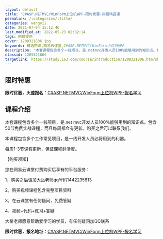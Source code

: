 ```yaml
---
layout: default
title: 'C#ASP.NETMVC/WinForm上位机WPF-限时优惠-网易精品课'
permalink: /:categories/:title/
categories: wangyi2
date: 2021-07-04 15:12:46
last_modified_at: 2022-05-23 02:32:14
tags: 网易提供
cover: 1209321806.jpg
keywords: 精选网课,网易云课堂,C#ASP.NETMVC/WinForm上位机WPF
description: '本套课程包含多个一线项目，是.netmvc开发人员100%能够用到的知识点。包含50节免费实战课程，而且每周都会有更新。'
classid: 1209321806
targetlink: https://study.163.com/course/introduction/1209321806.htm?share=1&shareId=1025206652&utm_campaign=share&utm_medium=iphoneShare&utm_source=&utm_u=1025206652
---
```


## 限时特惠

**限时优惠，火速报名**：[C#ASP.NETMVC/WinForm上位机WPF-报名学习](https://study.163.com/course/introduction/1209321806.htm?share=1&shareId=1025206652&utm_campaign=share&utm_medium=iphoneShare&utm_source=&utm_u=1025206652)

## 课程介绍

本套课程包含多个一线项目，是.net mvc开发人员100%能够用到的知识点。包含50节免费实战课程，而且每周都会有更新。购买之后可以联系我们。

本课程包含多个工作常见项目，是一线开发人员必将用到的利器。

每周1-3节课程更新，保证课程鲜活度。

【购买须知】

您在网易云课堂付费购买后享有的平台服务：

1、购买之后请加大岳老师qq号码1442235813

2，购买视频课程包含完整项目资料

3，在云课堂有任何疑问，免费答疑

4，视频+代码+练习+答疑

大岳老师愿意帮助爱学习的学员，有任何疑问加QQ联系

**限时优惠，报名地址**：[C#ASP.NETMVC/WinForm上位机WPF-报名学习](https://study.163.com/course/introduction/1209321806.htm?share=1&shareId=1025206652&utm_campaign=share&utm_medium=iphoneShare&utm_source=&utm_u=1025206652)

